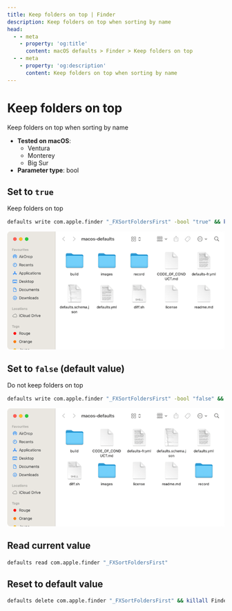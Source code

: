 ```yaml
---
title: Keep folders on top | Finder
description: Keep folders on top when sorting by name
head:
  - - meta
    - property: 'og:title'
      content: macOS defaults > Finder > Keep folders on top
  - - meta
    - property: 'og:description'
      content: Keep folders on top when sorting by name
---
```


# Keep folders on top

Keep folders on top when sorting by name

<!-- break lists -->

- **Tested on macOS**:
  - Ventura
  - Monterey
  - Big Sur
- **Parameter type**: bool

## Set to `true`

Keep folders on top

```bash
defaults write com.apple.finder "_FXSortFoldersFirst" -bool "true" && killall Finder
```

<img
  src="./images/_FXSortFoldersFirst/true.png"
  alt="Example output with value set to true"
  width="740" height="400" style="height: auto"
/>

## Set to `false` (default value)

Do not keep folders on top

```bash
defaults write com.apple.finder "_FXSortFoldersFirst" -bool "false" && killall Finder
```

<img
  src="./images/_FXSortFoldersFirst/false.png"
  alt="Example output with value set to false"
  width="740" height="400" style="height: auto"
/>

## Read current value

```bash
defaults read com.apple.finder "_FXSortFoldersFirst"
```

## Reset to default value

```bash
defaults delete com.apple.finder "_FXSortFoldersFirst" && killall Finder
```
